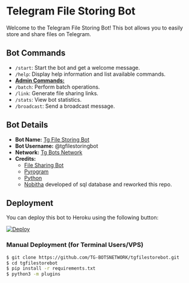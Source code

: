 # Telegram File Storing Bot

Welcome to the Telegram File Storing Bot! This bot allows you to easily store and share files on Telegram.

## Bot Commands

- `/start`: Start the bot and get a welcome message.
- `/help`: Display help information and list available commands.
- <u>**Admin Commands:**</u>
- `/batch`: Perform batch operations.
- `/link`: Generate file sharing links.
- `/stats`: View bot statistics.
- `/broadcast`: Send a broadcast message.

## Bot Details

- **Bot Name:** [Tg File Storing Bot](https://t.me/tgfilestoringbot)
- **Bot Username:** @tgfilestoringbot
- **Network:** [Tg Bots Network](https://t.me/TgBotsNetwork)
- **Credits:**
  - [File Sharing Bot](https://github.com/codeXBotz/File-Sharing-Bot)
  - [Pyrogram](https://github.com/pyrogram/pyrogram)
  - [Python](https://python.org)
  - [Nobitha](https://t.me/my_name_is_nobitha)  developed of sql database and reworked this repo.

## Deployment

You can deploy this bot to Heroku using the following button:

[![Deploy](https://www.herokucdn.com/deploy/button.svg)](https://heroku.com/deploy?template=https://github.com/TG-BOTSNETWORK/tgfilestorebot)

### Manual Deployment (for Terminal Users/VPS)
   ```bash
   $ git clone https://github.com/TG-BOTSNETWORK/tgfilestorebot.git
   $ cd tgfilestorebot
   $ pip install -r requirements.txt
   $ python3 -m plugins
   ```

